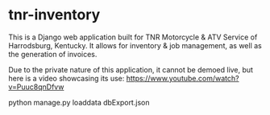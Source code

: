 # tnr-inventory
This is a Django web application built for TNR Motorcycle & ATV Service of Harrodsburg, Kentucky. It allows for inventory & job management, as well as the generation of invoices. 

Due to the private nature of this application, it cannot be demoed live, but here is a video showcasing its use: https://www.youtube.com/watch?v=Puuc8qnDfvw

python manage.py loaddata dbExport.json